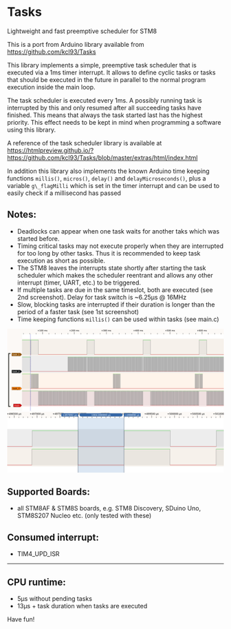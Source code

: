 # Tasks

Lightweight and fast preemptive scheduler for STM8

This is a port from Arduino library available from https://github.com/kcl93/Tasks 

This library implements a simple, preemptive task scheduler that is executed via a 1ms timer interrupt. 
It allows to define cyclic tasks or tasks that should be executed in the future in parallel to the normal program execution inside the main loop.

The task scheduler is executed every 1ms. A possibly running task is interrupted by this and only resumed after all succeeding tasks have finished. 
This means that always the task started last has the highest priority. This effect needs to be kept in mind when programming a software using this library.

A reference of the task scheduler library is available at https://htmlpreview.github.io/?https://github.com/kcl93/Tasks/blob/master/extras/html/index.html

In addition this library also implements the known Arduino time keeping functions `millis()`, `micros()`, `delay()` and `delayMicroseconds()`, 
plus a variable `g\_flagMilli` which is set in the timer interrupt and can be used to easily check if a millisecond has passed 


## Notes:

- Deadlocks can appear when one task waits for another taks which was started before.
- Timing critical tasks may not execute properly when they are interrupted for too long by other tasks. Thus it is recommended to keep task execution as short as possible.
- The STM8 leaves the interrupts state shortly after starting the task scheduler which makes the scheduler reentrant and allows any other interrupt (timer, UART, etc.) to be triggered.
- If multiple tasks are due in the same timeslot, both are executed (see 2nd screenshot). Delay for task switch is ~6.25µs @ 16MHz 
- Slow, blocking tasks are interrupted if their duration is longer than the period of a faster task (see 1st screenshot)
- Time keeping functions `millis()` can be used within tasks (see main.c)
<p align="center">
  <img src="images/multiple_tasks.png">
  <img src="images/parallel_tasks.png">
</p>


## Supported Boards:

- all STM8AF & STM8S boards, e.g. STM8 Discovery, SDuino Uno, STM8S207 Nucleo etc. (only tested with these)


## Consumed interrupt:

- TIM4\_UPD\_ISR


***

## CPU runtime:

- 5μs without pending tasks
- 13μs + task duration when tasks are executed

Have fun! 

